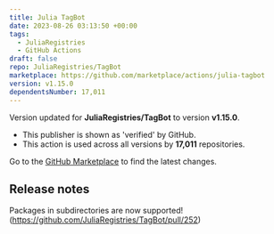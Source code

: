 ```yaml
---
title: Julia TagBot
date: 2023-08-26 03:13:50 +00:00
tags:
  - JuliaRegistries
  - GitHub Actions
draft: false
repo: JuliaRegistries/TagBot
marketplace: https://github.com/marketplace/actions/julia-tagbot
version: v1.15.0
dependentsNumber: 17,011
---
```



Version updated for **JuliaRegistries/TagBot** to version **v1.15.0**.
- This publisher is shown as 'verified' by GitHub.
- This action is used across all versions by **17,011** repositories.

Go to the [GitHub Marketplace](https://github.com/marketplace/actions/julia-tagbot) to find the latest changes.

## Release notes

Packages in subdirectories are now supported! (https://github.com/JuliaRegistries/TagBot/pull/252)
